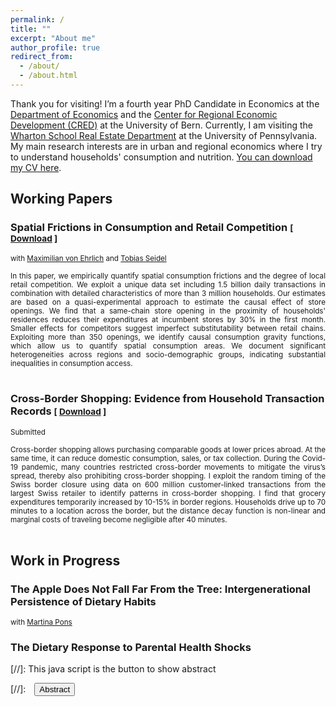 ```yaml
---
permalink: /
title: ""
excerpt: "About me"
author_profile: true
redirect_from: 
  - /about/
  - /about.html
---
```


Thank you for visiting! I’m a fourth year PhD Candidate in Economics at the <a href="https://www.vwi.unibe.ch/index_eng.html">Department of Economics</a> and the <a href="https://www.cred.unibe.ch/index_eng.html">Center for Regional Economic Development (CRED)</a>  at the University of Bern. 
Currently, I am visiting the <a href="https://real-estate.wharton.upenn.edu">Wharton School Real Estate Department</a> at the University of Pennsylvania.
My main research interests are in urban and regional economics where I try to understand households' consumption and nutrition. <a href="https://frederickluser.github.io/files/cv_frederic_kluser.pdf" download>You can download my CV here</a>.


## Working Papers

### Spatial Frictions in Consumption and Retail Competition <small>[ <a href="https://www.cred.unibe.ch/unibe/portal/fak_wiso/wiso_kzen/cred/content/e54587/e57624/e57629/e1261154/Spatial_Consumption_Frictions_ger.pdf" download>Download</a> ]</small>
<small>with <a href="https://maxvehrlich.ch/">Maximilian von Ehrlich</a> and <a href="https://sites.google.com/site/tobiasseideluni/home-1">Tobias Seidel</a></small>
<div style="height:  auto; width: auto;text-align: justify; line-height: 1.2" ><small>
  In this paper, we empirically quantify spatial consumption frictions and the degree of local retail competition. We exploit a unique data set including 1.5 billion daily transactions in combination with detailed characteristics of more than 3 million households. Our estimates are based on a quasi-experimental approach to estimate the causal effect of store openings. 
  We find that a same-chain store opening in the proximity of households' residences reduces their expenditures at incumbent stores by 30% in the first month. Smaller effects for competitors suggest imperfect substitutability between retail chains. Exploiting more than 350 openings, we identify causal consumption gravity functions, which allow us to quantify spatial consumption areas. We document significant heterogeneities across regions and socio-demographic groups, indicating substantial inequalities in consumption access.
</small><br><br/>
</div>

### Cross-Border Shopping: Evidence from Household Transaction Records <small>[ <a href="/files/CRED_RP42.pdf" download>Download</a> ]</small>
<small>Submitted</small>
<div style="height:  auto; width: auto;text-align: justify; line-height: 1.2" ><small>
Cross-border shopping allows purchasing comparable goods at lower prices abroad. At the same time, it can reduce domestic consumption, sales, or tax collection. During the Covid-19 pandemic, many countries restricted cross-border movements to mitigate the virus’s spread, thereby also prohibiting cross-border shopping. I exploit the random timing of the Swiss border closure using data on 600 million customer-linked transactions from the largest Swiss retailer to identify patterns in cross-border shopping. I find that grocery expenditures temporarily increased by 10-15% in border regions. Households drive up to 70 minutes to a location across the border, but the distance decay function is non-linear and marginal costs of traveling become negligible after 40 minutes.
</small><br><br/>
</div>

## Work in Progress

### The Apple Does Not Fall Far From the Tree: Intergenerational Persistence of Dietary Habits <small></small>
<small>with <a href="https://martinapons.github.io/">Martina Pons</a></small>

### The Dietary Response to Parental Health Shocks

[//]: This java script is the button to show abstract
<script>
 function visib(id) {
  var x = document.getElementById(id);
  if (x.style.display === "block") {
    x.style.display = "none";
  } else {
    x.style.display = "block";
  }
}
</script>

[//]:&emsp;<button onclick="visib('polariz')" class="btn btn--inverse btn--small">Abstract</button>


